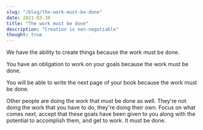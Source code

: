 ```yaml
---
slug: "/blog/the-work-must-be-done"
date: 2021-03-30
title: "The work must be done"
description: "Creation is non-negotiable"
thought: true
---
```


We have the ability to create things because the work must be done.

You have an obligation to work on your goals because the work must be done.

You will be able to write the next page of your book because the work must be done.

Other people are doing the work that must be done as well. They're not doing the work that you have to do, they're doing their own. Focus on what comes next, accept that these goals have been given to you along with the potential to accomplish them, and get to work. It must be done.
